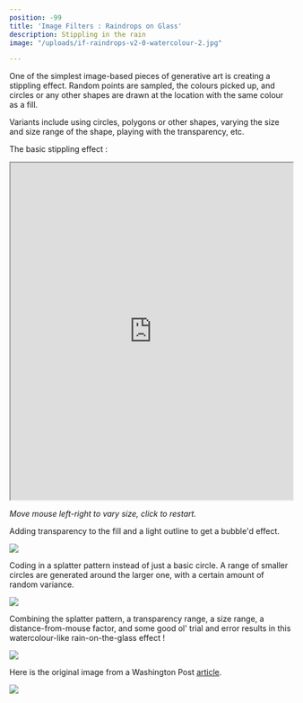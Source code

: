 ```yaml
---
position: -99
title: 'Image Filters : Raindrops on Glass'
description: Stippling in the rain
image: "/uploads/if-raindrops-v2-0-watercolour-2.jpg"

---
```

One of the simplest image-based pieces of generative art is creating a stippling effect. Random points are sampled, the colours picked up, and circles or any other shapes are drawn at the location with the same colour as a fill.

Variants include using circles, polygons or other shapes, varying the size and size range of the shape, playing with the transparency, etc.

The basic stippling effect :

<iframe src="https://editor.p5js.org/jesalmehta/embed/Ys1MGU0J-" width="100%" height="600"></iframe>

_Move mouse left-right to vary size, click to restart._

Adding transparency to the fill and a light outline to get a bubble'd effect.

![](/uploads/bubble-effect.jpg)

Coding in a splatter pattern instead of just a basic circle. A range of smaller circles are generated around the larger one, with a certain amount of random variance.

![](/uploads/if-raindrops-1.jpg)

Combining the splatter pattern, a transparency range, a size range, a distance-from-mouse factor, and some good ol' trial and error results in this watercolour-like rain-on-the-glass effect !

![](/uploads/if-raindrops-v2-0-watercolour-2.jpg)

Here is the original image from a Washington Post [article](https://www.washingtonpost.com/opinions/trump-changed-his-tune-on-elephant-trophy-hunting-but-will-he-stop-there/2017/11/20/679a8c48-cbe7-11e7-aa96-54417592cf72_story.html).

![](/uploads/ele2.jpg)